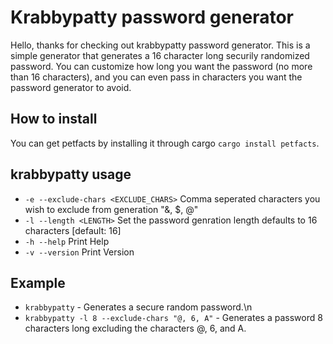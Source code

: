 # Krabbypatty password generator
Hello, thanks for checking out krabbypatty password generator.  This is a simple generator that generates a 16 character long securily randomized password.  You can customize how long you want the password (no more than 16 characters), and you can even pass in characters you want the password generator to avoid.

## How to install
You can get petfacts by installing it through cargo `cargo install petfacts`.

## krabbypatty usage
* `-e --exclude-chars <EXCLUDE_CHARS>` Comma seperated characters you wish to exclude from generation "&, $, @"
* `-l --length <LENGTH>` Set the password genration length defaults to 16 characters [default: 16]
* `-h --help` Print Help
* `-v --version` Print Version

## Example
* `krabbypatty` - Generates a secure random password.\n
* `krabbypatty -l 8 --exclude-chars "@, 6, A"` - Generates a password 8 characters long excluding the characters @, 6, and A.
